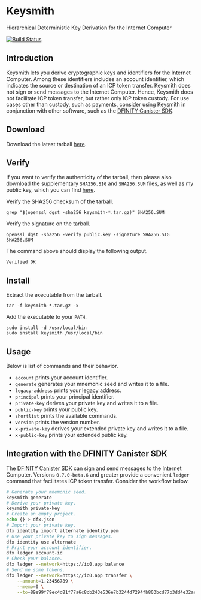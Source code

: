 # Keysmith

Hierarchical Deterministic Key Derivation for the Internet Computer

[![Build Status](https://github.com/dfinity/keysmith/workflows/build/badge.svg)](https://github.com/dfinity/keysmith/actions?query=workflow%3Abuild)

## Introduction

Keysmith lets you derive cryptographic keys and identifiers for the Internet Computer. Among these identifiers includes an account identifier, which indicates the source or destination of an ICP token transfer. Keysmith does not sign or send messages to the Internet Computer. Hence, Keysmith does not facilitate ICP token transfer, but rather only ICP token custody. For use cases other than custody, such as payments, consider using Keysmith in conjunction with other software, such as the [DFINITY Canister SDK](https://github.com/dfinity/keysmith#integration-with-the-dfinity-canister-sdk).

## Download

Download the latest tarball [here](https://github.com/dfinity/keysmith/releases).

## Verify

If you want to verify the authenticity of the tarball, then please also download the supplementary `SHA256.SIG` and `SHA256.SUM` files, as well as my public key, which you can find [here](https://sovereign.io/public.key).

Verify the SHA256 checksum of the tarball.

```text
grep "$(openssl dgst -sha256 keysmith-*.tar.gz)" SHA256.SUM
```

Verify the signature on the tarball.

```text
openssl dgst -sha256 -verify public.key -signature SHA256.SIG SHA256.SUM
```

The command above should display the following output.

```text
Verified OK
```

## Install

Extract the executable from the tarball.

```text
tar -f keysmith-*.tar.gz -x 
```

Add the executable to your `PATH`.

```text
sudo install -d /usr/local/bin
sudo install keysmith /usr/local/bin
```

## Usage

Below is list of commands and their behavior.

- `account` prints your account identifier.
- `generate` generates your mnemonic seed and writes it to a file.
- `legacy-address` prints your legacy address.
- `principal` prints your principal identifier.
- `private-key` derives your private key and writes it to a file.
- `public-key` prints your public key.
- `shortlist` prints the available commands.
- `version` prints the version number.
- `x-private-key` derives your extended private key and writes it to a file.
- `x-public-key` prints your extended public key.

## Integration with the DFINITY Canister SDK

The [DFINITY Canister SDK](https://sdk.dfinity.org) can sign and send messages to the Internet Computer. Versions `0.7.0-beta.6` and greater provide a convenient `ledger` command that facilitates ICP token transfer. Consider the workflow below.

```bash
# Generate your mnemonic seed.
keysmith generate
# Derive your private key.
keysmith private-key
# Create an empty project.
echo {} > dfx.json
# Import your private key.
dfx identity import alternate identity.pem
# Use your private key to sign messages.
dfx identity use alternate
# Print your account identifier.
dfx ledger account-id
# Check your balance.
dfx ledger --network=https://ic0.app balance
# Send me some tokens.
dfx ledger --network=https://ic0.app transfer \
    --amount=1.23456789 \
    --memo=0 \
    --to=89e99f79ec4d81f77a6c8cb243e536e7b3244d7294fb803bcd77b3dd4e32ae36
```
